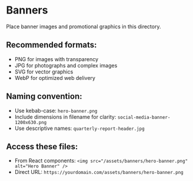 # Banners

Place banner images and promotional graphics in this directory.

## Recommended formats:
- PNG for images with transparency
- JPG for photographs and complex images
- SVG for vector graphics
- WebP for optimized web delivery

## Naming convention:
- Use kebab-case: `hero-banner.png`
- Include dimensions in filename for clarity: `social-media-banner-1200x630.png`
- Use descriptive names: `quarterly-report-header.jpg`

## Access these files:
- From React components: `<img src="/assets/banners/hero-banner.png" alt="Hero Banner" />`
- Direct URL: `https://yourdomain.com/assets/banners/hero-banner.png`